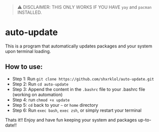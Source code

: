 > :warning: DISCLAIMER: THIS ONLY WORKS IF YOU HAVE `yay` and `pacman` INSTALLED.

# auto-update
This is a program that automatically updates packages and your system upon terminal loading.

## How to use:
- Step 1: Run `git clone https://github.com/shxrklol/auto-update.git`
- Step 2: Run `cd auto-update`
- Step 3: Append the content in the `.bashrc` file to your .bashrc file (working on automation)
- Step 4: run `chmod +x update`
- Step 5: `cd` back to your `~` or `home` directory
- Step 6: Run `exec bash`, `exec zsh`, or simply restart your terminal

Thats it!! Enjoy and have fun keeping your system and packages up-to-date!!
